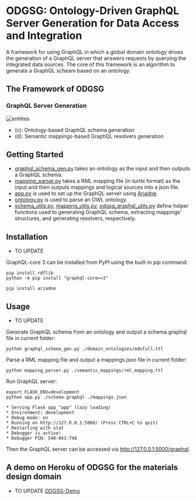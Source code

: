 # ODGSG: Ontology-Driven GraphQL Server Generation for Data Access and Integration
A framework for using GraphQL in which a global domain ontology drives the generation of a GraphQL server that answers requests by querying the integrated data sources. The core of this framework is an algorithm to generate a GraphQL scheam based on an ontology.

## The Framework of ODGSG
### GraphQL Server Generation
![entities](https://huanyu-li.github.io/figures/odgsg/generic-framework.png "The framework of ODGSG")

* (c): Ontology-based GraphQL schema generation
* (d): Semantic mappings-based GraphQL resolvers generation


## Getting Started

* [graphql_schema_gen.py](https://github.com/huanyu-li/ODGSG/blob/main/graphql_schema_gen.py) takes an ontology as the input and then outputs a GraphQL schema.
* [mapping_parser.py](https://github.com/huanyu-li/ODGSG/blob/main/mapping_parser.py) takes a RML mapping file (in turtle format) as the input and then outputs mappings and logical sources into a json file.
* [app.py](https://github.com/huanyu-li/ODGSG/blob/main/app.py) is used to set up the GraphQL server using [Ariadne](https://ariadnegraphql.org).
* [ontology.py](https://github.com/huanyu-li/ODGSG/blob/main/ontology.py) is used to parse an OWL ontology.
* [schema_utils.py](https://github.com/huanyu-li/ODGSG/blob/main/schema_utils.py), [mapping_utils.py](https://github.com/huanyu-li/ODGSG/blob/main/mapping_utils.py), [odgsg_graphql_utils.py](https://github.com/huanyu-li/ODGSG/blob/main/odgsg_graphql_utils.py) define helper functions used to generating GraphQL schema, extracting mappings' structures, and generating resolvers, respectively.

## Installation

* TO UPDATE

GraphQL-core 3 can be installed from PyPI using the built-in pip command:
	
	pip install rdflib
    python -m pip install "graphql-core>=3"

    pip install ariadne

## Usage

* TO UPDATE

Generate GraphQL schema from an ontology and output a schema.graphql file in current folder:

	python graphql_schema_gen.py ./domain_ontologies/mdofull.ttl

Parse a RML mapping file and output a mappings.json file in current folder:

	python mapping_parser.py ./semantic_mappings/rml_mapping.ttl

Run GraphQL server:

	export FLASK_ENV=development
	python app.py ./schema.graphql ./mappings.json

	* Serving Flask app "app" (lazy loading)
	* Environment: development
	* Debug mode: on
	* Running on http://127.0.0.1:5000/ (Press CTRL+C to quit)
	* Restarting with stat
	* Debugger is active!
	* Debugger PIN: 540-041-748

Then the GraphQL server can be accessed via http://127.0.0.1:5000/graphql.

## A demo on Heroku of ODGSG for the materials design domain
* TO UPDATE
[ODGSG-Demo](https://odgsg-demo.herokuapp.com)
